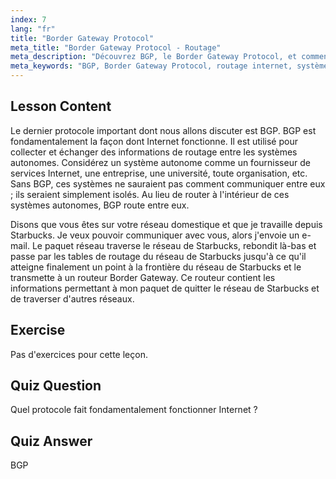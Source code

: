 ```yaml
---
index: 7
lang: "fr"
title: "Border Gateway Protocol"
meta_title: "Border Gateway Protocol - Routage"
meta_description: "Découvrez BGP, le Border Gateway Protocol, et comment il permet le routage Internet entre les systèmes autonomes. Comprenez les bases de BGP pour les débutants."
meta_keywords: "BGP, Border Gateway Protocol, routage internet, systèmes autonomes, réseau Linux, tutoriel BGP, protocoles réseau, guide du débutant"
---
```


## Lesson Content

Le dernier protocole important dont nous allons discuter est BGP. BGP est fondamentalement la façon dont Internet fonctionne. Il est utilisé pour collecter et échanger des informations de routage entre les systèmes autonomes. Considérez un système autonome comme un fournisseur de services Internet, une entreprise, une université, toute organisation, etc. Sans BGP, ces systèmes ne sauraient pas comment communiquer entre eux ; ils seraient simplement isolés. Au lieu de router à l'intérieur de ces systèmes autonomes, BGP route entre eux.

Disons que vous êtes sur votre réseau domestique et que je travaille depuis Starbucks. Je veux pouvoir communiquer avec vous, alors j'envoie un e-mail. Le paquet réseau traverse le réseau de Starbucks, rebondit là-bas et passe par les tables de routage du réseau de Starbucks jusqu'à ce qu'il atteigne finalement un point à la frontière du réseau de Starbucks et le transmette à un routeur Border Gateway. Ce routeur contient les informations permettant à mon paquet de quitter le réseau de Starbucks et de traverser d'autres réseaux.

## Exercise

Pas d'exercices pour cette leçon.

## Quiz Question

Quel protocole fait fondamentalement fonctionner Internet ?

## Quiz Answer

BGP
